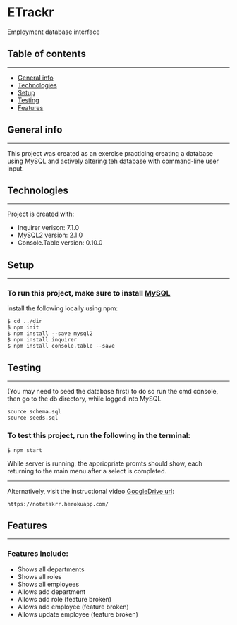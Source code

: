 # ETrackr
Employment database interface

## Table of contents
--------------------
* [General info](#general-info)
* [Technologies](#technologies)
* [Setup](#setup)
* [Testing](#testing)
* [Features](#features)

## General info
--------------------
This project was created as an exercise practicing creating a database using MySQL and actively altering teh database with command-line user input.
	
## Technologies
--------------------
Project is created with:
* Inquirer verison: 7.1.0
* MySQL2 version: 2.1.0
* Console.Table version: 0.10.0
	
## Setup
--------------------
### To run this project, make sure to install [MySQL](https://www.mysql.com/downloads/) 

install the following locally using npm:

```
$ cd ../dir
$ npm init
$ npm install --save mysql2
$ npm install inquirer
$ npm install console.table --save
```

## Testing
--------------------
(You may need to seed the database first)
to do so run the cmd console, then go to the db directory,
while logged into MySQL
```
source schema.sql
source seeds.sql
```
### To test this project, run the following in the terminal:
```
$ npm start
```
While server is running, the appriopriate promts should show,
each returning to the main menu after a select is completed.

--------------------

Alternatively, visit the instructional video [GoogleDrive url](https://notetakrr.herokuapp.com/):
```
https://notetakrr.herokuapp.com/
```
## Features
--------------------
### Features include:
* Shows all departments
* Shows all roles
* Shows all employees
* Allows add department
* Allows add role (feature broken)
* Allows add employee (feature broken)
* Allows update employee (feature broken)